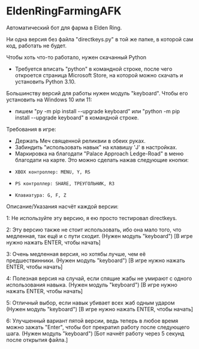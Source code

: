 # EldenRingFarmingAFK
Автоматический бот для фарма в Elden Ring.

Ни одна версия без файла "directkeys.py" в той же папке, в которой сам код, работать не будет.

Чтобы хоть что-то работало, нужен скачанный Python
- Требуется вписать "python" в командной строке, после чего откроется страница Microsoft Store, на которой можно скачать и установить Python 3.10.

Большинству версий для работы нужен модуль "keyboard". Чтобы его установить на Windows 10 или 11:
- пишем "py -m pip install --upgrade keyboard" или "python -m pip install --upgrade keyboard" в командной строке.

Требования в игре:
- Держать Меч священной реликвии в обеих руках.
- Забиндить "использовать навык" на клавишу 'J' в настройках.
- Маркировка на благодати "Palace Approach Ledge-Road" в меню благодати на карте. Это можно сделать нажав следующие кнопки:
-     XBOX контроллер: MENU, Y, RS
-     PS контроллер: SHARE, ТРЕУГОЛЬНИК, R3
-     Клавиатура: G, F, Z

Описание/Указания насчёт каждой версии:

1: Не используйте эту версию, я ею просто тестировал directkeys.

2: Эту версию также не стоит использовать, ибо она мало того, что медленная, так ещё и с пути сходит. (Нужен модуль "keyboard") [В игре нужно нажать ENTER, чтобы начать]

3: Очень медленная версия, но хотябы лучше, чем её предшествинники. (Нужен модуль "keyboard") [В игре нужно нажать ENTER, чтобы начать]

4: Полезная версия на случай, если спящие жабы не умирают с одного использования навыка. (Нужен модуль "keyboard") [В игре нужно нажать ENTER, чтобы начать]

5: Отличный выбор, если навык убивает всех жаб одным ударом (Нужен модуль "keyboard") [В игре нужно нажать ENTER, чтобы начать]

6: Улучшенный вариант пятой версии, ведь теперь в любое время можно зажать "Enter", чтобы бот прекратил работу после следующего шага. (Нужен модуль "keyboard") [Бот начнёт работу через 5 секунд после открытия файла.]
